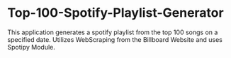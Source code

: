 # Top-100-Spotify-Playlist-Generator
This application generates a spotify playlist from the top 100 songs on a specified date. Utilizes WebScraping from the Billboard Website and uses Spotipy Module.
